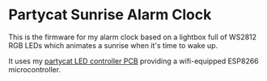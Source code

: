 Partycat Sunrise Alarm Clock
============================

This is the firmware for my alarm clock based on a lightbox full of WS2812 RGB
LEDs which animates a sunrise when it's time to wake up.

It uses my [partycat LED controller PCB](https://oshpark.com/shared_projects/2mZvQlLz)
providing a wifi-equipped ESP8266 microcontroller.
